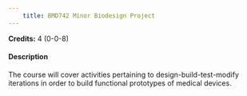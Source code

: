 ```yaml
---
    title: BMD742 Minor Biodesign Project
---
```

**Credits:** 4 (0-0-8)



#### Description 
The course will cover activities pertaining to design-build-test-modify iterations in order to build functional prototypes of medical devices.